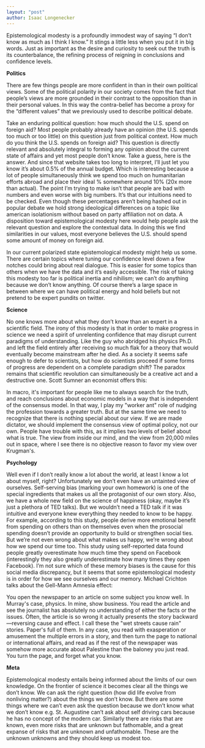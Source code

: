 ```yaml
---
layout: "post"
author: Isaac Longenecker
---
```


Epistemological modesty is a profoundly immodest way of saying “I don’t know as much as I think I know.” It stings a little less when you put it in big words. Just as important as the desire and curiosity to seek out the truth is its counterbalance, the refining process of reigning in conclusions and confidence levels.

**Politics**

There are few things people are more confident in than in their own political views. Some of the political polarity in our society comes from the fact that people’s views are more grounded in their contrast to the opposition than in their personal values. In this way the contra-belief has become a proxy for the “different values” that we previously used to describe political debate.

Take an enduring political question: how much should the U.S. spend on foreign aid? Most people probably already have an opinion (the U.S. spends too much or too little) on this question just from political context. How much do you think the U.S. spends on foreign aid? This question is directly relevant and absolutely integral to forming any opinion about the current state of affairs and yet most people don’t know. Take a guess, here is the answer. And since that website takes too long to interpret, I’ll just let you know it’s about 0.5% of the annual budget. Which is interesting because a lot of people simultaneously think we spend too much on humanitarian efforts abroad and place their ideal % somewhere around 10% (20x more than actual). The point I’m trying to make isn’t that people are bad with numbers and even worse with big numbers. It’s that our intuitions need to be checked. Even though these percentages aren’t being hashed out in popular debate we hold strong ideological differences on a topic like american isolationism without based on party affiliation not on data. A disposition toward epistemological modesty here would help people ask the relevant question and explore the contextual data. In doing this we find similarities in our values, most everyone believes the U.S. should spend some amount of money on foreign aid.

In our current polarized state epistemological modesty might help us some. There are certain topics where tuning our confidence level down a few notches could bring about real dialogue. This is easier for some topics than others when we have the data and it’s easily accessible. The risk of taking this modesty too far is political inertia and nihilism; we can’t do anything because we don’t know anything. Of course there’s a large space in between where we can have political energy and hold beliefs but not pretend to be expert pundits on twitter.

**Science**

No one knows more about what they don’t know than an expert in a scientific field. The irony of this modesty is that in order to make progress in science we need a spirit of unrelenting confidence that may disrupt current paradigms of understanding. Like the guy who abridged his physics Ph.D. and left the field entirely after receiving so much flak for a theory that would eventually become mainstream after he died. As a society it seems safe enough to defer to scientists, but how do scientists proceed if some forms of progress are dependent on a complete paradigm shift? The paradox remains that scientific revolution can simultaneously be a creative act and a destructive one. Scott Sumner an economist offers this:

In macro, it's important for people like me to always search for the truth, and reach conclusions about economic models in a way that is independent of the consensus model. In that way, I play my "worker ant" role of nudging the profession towards a greater truth. But at the same time we need to recognize that there is nothing special about our view. If we are made dictator, we should implement the consensus view of optimal policy, not our own. People have trouble with this, as it implies two levels of belief about what is true. The view from inside our mind, and the view from 20,000 miles out in space, where I see there is no objective reason to favor my view over Krugman's.

**Psychology**

Well even if I don’t really know a lot about the world, at least I know a lot about myself, right? Unfortunately we don’t even have an untainted view of ourselves. Self-serving bias (marking your own homework) is one of the special ingredients that makes us all the protagonist of our own story. Also, we have a whole new field on the science of happiness (okay, maybe it’s just a plethora of TED talks). But we wouldn’t need a TED talk if it was intuitive and everyone knew everything they needed to know to be happy. For example, according to this study, people derive more emotional benefit from spending on others than on themselves even when the prosocial spending doesn’t provide an opportunity to build or strengthen social ties. But we’re not even wrong about what makes us happy, we’re wrong about how we spend our time too. This study using self-reported data found people greatly overestimate how much time they spend on Facebook (interestingly they also greatly underestimate how many times they open Facebook). I’m not sure which of these memory biases is the cause for this social media discrepancy, but it seems that some epistemological modesty is in order for how we see ourselves and our memory. Michael Crichton talks about the Gell-Mann Amnesia effect:

You open the newspaper to an article on some subject you know well. In Murray's case, physics. In mine, show business. You read the article and see the journalist has absolutely no understanding of either the facts or the issues. Often, the article is so wrong it actually presents the story backward—reversing cause and effect. I call these the "wet streets cause rain" stories. Paper's full of them. In any case, you read with exasperation or amusement the multiple errors in a story, and then turn the page to national or international affairs, and read as if the rest of the newspaper was somehow more accurate about Palestine than the baloney you just read. You turn the page, and forget what you know.

**Meta**

Epistemological modesty entails being informed about the limits of our own knowledge. On the frontier of science it becomes clear all the things we don’t know. We can ask the right question (how did life evolve from nonliving matter?) about the things we don’t know. But there are some things where we can’t even ask the question because we don’t know what we don’t know e.g. St. Augustine can’t ask about self driving cars because he has no concept of the modern car. Similarly there are risks that are known, even more risks that are unknown but fathomable, and a great expanse of risks that are unknown and unfathomable. These are the unknown unknowns and they should keep us modest too.
